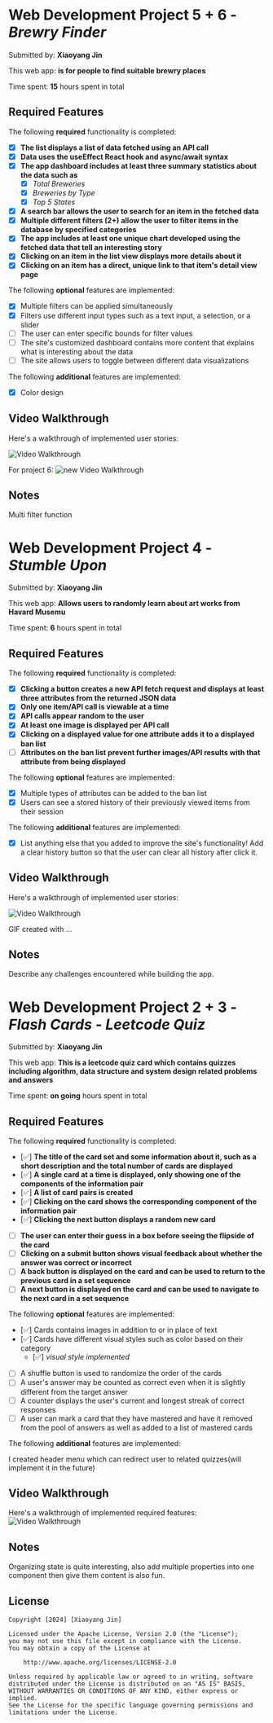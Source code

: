 # Web Development Project 5 + 6 - *Brewry Finder*

Submitted by: **Xiaoyang Jin**

This web app: **is for people to find suitable brewry places**

Time spent: **15** hours spent in total

## Required Features

The following **required** functionality is completed:

- [x] **The list displays a list of data fetched using an API call**
- [x] **Data uses the useEffect React hook and async/await syntax**
- [x] **The app dashboard includes at least three summary statistics about the data such as**
  - [x] *Total Breweries*
  - [x] *Breweries by Type*
  - [x] *Top 5 States*
- [x] **A search bar allows the user to search for an item in the fetched data**
- [x] **Multiple different filters (2+) allow the user to filter items in the database by specified categories**
- [x] **The app includes at least one unique chart developed using the fetched data that tell an interesting story**
- [x] **Clicking on an item in the list view displays more details about it**
- [x] **Clicking on an item has a direct, unique link to that item's detail view page**

The following **optional** features are implemented:

- [x] Multiple filters can be applied simultaneously
- [x] Filters use different input types such as a text input, a selection, or a slider
- [ ] The user can enter specific bounds for filter values
- [ ] The site's customized dashboard contains more content that explains what is interesting about the data
- [ ] The site allows users to toggle between different data visualizations

The following **additional** features are implemented:

* [x] Color design

## Video Walkthrough

Here's a walkthrough of implemented user stories:

<img src='https://i.imgur.com/wQGR8K5.gif' title='Video Walkthrough' width='' alt='Video Walkthrough' />

For project 6:
<img src='https://i.imgur.com/wgyAWqI.gif' title='new Video Walkthrough' width='' alt='new Video Walkthrough' />


## Notes

Multi filter function

# Web Development Project 4 - *Stumble Upon*

Submitted by: **Xiaoyang Jin**

This web app: **Allows users to randomly learn about art works from Havard Musemu**

Time spent: **6** hours spent in total

## Required Features

The following **required** functionality is completed:

- [x] **Clicking a button creates a new API fetch request and displays at least three attributes from the returned JSON data**
- [x] **Only one item/API call is viewable at a time**
- [x] **API calls appear random to the user**
- [x] **At least one image is displayed per API call**
- [x] **Clicking on a displayed value for one attribute adds it to a displayed ban list**
- [ ] **Attributes on the ban list prevent further images/API results with that attribute from being displayed**

The following **optional** features are implemented:

- [x] Multiple types of attributes can be added to the ban list
- [x] Users can see a stored history of their previously viewed items from their session

The following **additional** features are implemented:

* [x] List anything else that you added to improve the site's functionality!
Add a clear history button so that the user can clear all history after click it.
## Video Walkthrough

Here's a walkthrough of implemented user stories:

<img src='http://i.imgur.com/0hRd4L2.gif' title='Video Walkthrough' width='' alt='Video Walkthrough' />

<!-- Replace this with whatever GIF tool you used! -->
GIF created with ...  
<!-- Recommended tools:
[Kap](https://getkap.co/) for macOS
[ScreenToGif](https://www.screentogif.com/) for Windows
[peek](https://github.com/phw/peek) for Linux. -->

## Notes

Describe any challenges encountered while building the app.

# Web Development Project 2 + 3 - *Flash Cards - Leetcode Quiz*

Submitted by: **Xiaoyang Jin**

This web app: **This is a leetcode quiz card which contains quizzes including algorithm, data structure and system design related problems and answers**

Time spent: **on going** hours spent in total

## Required Features

The following **required** functionality is completed:

- [✅] **The title of the card set and some information about it, such as a short description and the total number of cards are displayed**
- [✅] **A single card at a time is displayed, only showing one of the components of the information pair**
- [✅] **A list of card pairs is created**
- [✅] **Clicking on the card shows the corresponding component of the information pair**
- [✅] **Clicking the next button displays a random new card**
- [ ] **The user can enter their guess in a box before seeing the flipside of the card**
- [ ] **Clicking on a submit button shows visual feedback about whether the answer was correct or incorrect**
- [ ] **A back button is displayed on the card and can be used to return to the previous card in a set sequence**
- [ ] **A next button is displayed on the card and can be used to navigate to the next card in a set sequence**

The following **optional** features are implemented:

- [✅] Cards contains images in addition to or in place of text
- [✅] Cards have different visual styles such as color based on their category
  - [✅] *visual style implemented*
- [ ] A shuffle button is used to randomize the order of the cards
- [ ] A user's answer may be counted as correct even when it is slightly different from the target answer
- [ ] A counter displays the user's current and longest streak of correct responses
- [ ] A user can mark a card that they have mastered and have it removed from the pool of answers as well as added to a list of mastered cards

The following **additional** features are implemented:

I created header menu which can redirect user to related quizzes(will implement it in the future)

## Video Walkthrough

Here's a walkthrough of implemented required features:
<img src='http://i.imgur.com/RAIFQFd.gif' title='Video Walkthrough' width='' alt='Video Walkthrough' />

## Notes

Organizing state is quite interesting, also add multiple properties into one component then give them content is also fun.

## License

    Copyright [2024] [Xiaoyang Jin]

    Licensed under the Apache License, Version 2.0 (the "License");
    you may not use this file except in compliance with the License.
    You may obtain a copy of the License at

        http://www.apache.org/licenses/LICENSE-2.0

    Unless required by applicable law or agreed to in writing, software
    distributed under the License is distributed on an "AS IS" BASIS,
    WITHOUT WARRANTIES OR CONDITIONS OF ANY KIND, either express or implied.
    See the License for the specific language governing permissions and
    limitations under the License.
